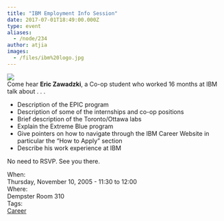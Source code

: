 ```yaml
---
title: "IBM Employment Info Session"
date: 2017-07-01T18:49:00.000Z
type: event
aliases:
  - /node/234
author: atjia
images:
  - /files/ibm%20logo.jpg
---
```


<div class="field field-name-body field-type-text-with-summary field-label-hidden"><div class="field-items"><div class="field-item even"><p><img src="/files/ibm%20logo.jpg"><br>
Come hear <b>Eric Zawadzki</b>, a Co-op student who worked 16 months at IBM talk about . . .</p>
<ul>
<li>Description of the EPIC program
</li><li>Description of some of the internships and co-op positions
</li><li>Brief description of the Toronto/Ottawa labs
</li><li>Explain the Extreme Blue program
</li><li>Give pointers on how to navigate through the IBM Career Website in particular the &#x201C;How to Apply&#x201D; section
</li><li>Describe his work experience at IBM
</li></ul>
<p>No need to RSVP. See you there.</p>
</div></div></div><div class="field field-name-field-dates field-type-datetime field-label-above"><div class="field-label">When:&#xA0;</div><div class="field-items"><div class="field-item even"><span class="date-display-single">Thursday, November 10, 2005 - <span class="date-display-range"><span class="date-display-start">11:30</span> to <span class="date-display-end">12:00</span></span></span></div></div></div><div class="field field-name-field-location field-type-text field-label-above"><div class="field-label">Where:&#xA0;</div><div class="field-items"><div class="field-item even">Dempster Room 310</div></div></div>    <footer>
    <div class="field field-name-field-tags field-type-taxonomy-term-reference field-label-above"><div class="field-label">Tags:&#xA0;</div><div class="field-items"><div class="field-item even"><a href="/career">Career</a></div></div></div>      </footer>